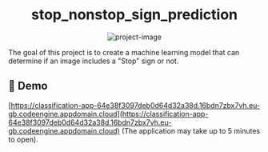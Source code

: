 <h1 align="center" id="title">stop_nonstop_sign_prediction</h1>

<p align="center"><img src="https://socialify.git.ci/BogdanRivera/stop_nonstop_sign_prediction/image?font=Rokkitt&amp;language=1&amp;name=1&amp;owner=1&amp;pattern=Overlapping%20Hexagons&amp;stargazers=1&amp;theme=Auto" alt="project-image"></p>

<p id="description">The goal of this project is to create a machine learning model that can determine if an image includes a "Stop" sign or not.</p>

<h2>🚀 Demo</h2>

[https://classification-app-64e38f3097deb0d64d32a38d.16bdn7zbx7vh.eu-gb.codeengine.appdomain.cloud](https://classification-app-64e38f3097deb0d64d32a38d.16bdn7zbx7vh.eu-gb.codeengine.appdomain.cloud) (The application may take up to 5 minutes to open).

